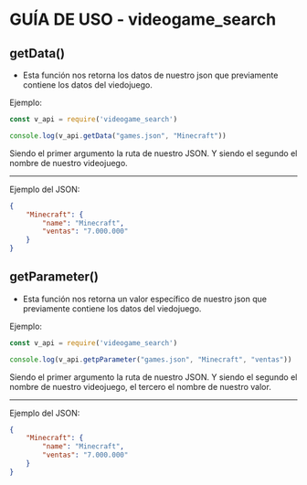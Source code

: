 # GUÍA DE USO - videogame_search

## getData()

* Esta función nos retorna los datos de nuestro json que previamente contiene los datos del viedojuego.

Ejemplo:

```js
const v_api = require('videogame_search')

console.log(v_api.getData("games.json", "Minecraft"))
```

Siendo el primer argumento la ruta de nuestro JSON. Y siendo el segundo el nombre de nuestro videojuego.
***

Ejemplo del JSON:

```json
{
    "Minecraft": {
        "name": "Minecraft",
        "ventas": "7.000.000"
    }
}

```

## getParameter()

* Esta función nos retorna un valor específico de nuestro json que previamente contiene los datos del viedojuego.

Ejemplo:

```js
const v_api = require('videogame_search')

console.log(v_api.getpParameter("games.json", "Minecraft", "ventas"))
```

Siendo el primer argumento la ruta de nuestro JSON. Y siendo el segundo el nombre de nuestro videojuego, el tercero el nombre de nuestro valor.
***

Ejemplo del JSON:

```json
{
    "Minecraft": {
        "name": "Minecraft",
        "ventas": "7.000.000"
    }
}

```